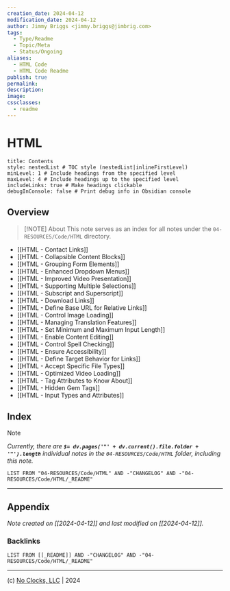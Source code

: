 ```yaml
---
creation_date: 2024-04-12
modification_date: 2024-04-12
author: Jimmy Briggs <jimmy.briggs@jimbrig.com>
tags:
  - Type/Readme
  - Topic/Meta
  - Status/Ongoing
aliases:
  - HTML Code
  - HTML Code Readme
publish: true
permalink:
description:
image:
cssclasses:
  - readme
---
```



# HTML

```table-of-contents
title: Contents 
style: nestedList # TOC style (nestedList|inlineFirstLevel)
minLevel: 1 # Include headings from the specified level
maxLevel: 4 # Include headings up to the specified level
includeLinks: true # Make headings clickable
debugInConsole: false # Print debug info in Obsidian console
```

## Overview

> [!NOTE] About
> This note serves as an index for all notes under the `04-RESOURCES/Code/HTML` directory.

- [[HTML - Contact Links]]
- [[HTML - Collapsible Content Blocks]]
- [[HTML - Grouping Form Elements]]
- [[HTML - Enhanced Dropdown Menus]]
- [[HTML - Improved Video Presentation]]
- [[HTML - Supporting Multiple Selections]]
- [[HTML - Subscript and Superscript]]
- [[HTML - Download Links]]
- [[HTML - Define Base URL for Relative Links]]
- [[HTML - Control Image Loading]]
- [[HTML - Managing Translation Features]]
- [[HTML - Set Minimum and Maximum Input Length]]
- [[HTML - Enable Content Editing]]
- [[HTML - Control Spell Checking]]
- [[HTML - Ensure Accessibility]]
- [[HTML - Define Target Behavior for Links]]
- [[HTML - Accept Specific File Types]]
- [[HTML - Optimized Video Loading]]
- [[HTML - Tag Attributes to Know About]]
- [[HTML - Hidden Gem Tags]]
- [[HTML - Input Types and Attributes]]

## Index

> [!NOTE]
> *Currently, there are **`$= dv.pages('"' + dv.current().file.folder + '"').length`**  individual notes in the `04-RESOURCES/Code/HTML` folder, including this note.*

```dataview
LIST FROM "04-RESOURCES/Code/HTML" AND -"CHANGELOG" AND -"04-RESOURCES/Code/HTML/_README"
```

***

## Appendix

*Note created on [[2024-04-12]] and last modified on [[2024-04-12]].*

### Backlinks

```dataview
LIST FROM [[_README]] AND -"CHANGELOG" AND -"04-RESOURCES/Code/HTML/_README"
```

***

(c) [No Clocks, LLC](https://github.com/noclocks) | 2024